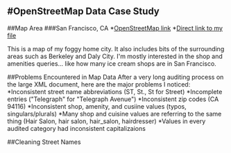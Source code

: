 #OpenStreetMap Data Case Study
---
##Map Area
###San Francisco, CA
*[OpenStreetMap link](https://www.openstreetmap.org/relation/111968)
*[Direct link to my file](https://drive.google.com/open?id=0B2BGHnr9cnONSEJYd3FTSEQ2TU0)

This is a map of my foggy home city. It also includes bits of the surrounding areas such as Berkeley and Daly City. I'm mostly interested in the shop and amenities queries... like how many ice cream shops are in San Francisco.

##Problems Encountered in Map Data
After a very long auditing process on the large XML document, here are the major problems I noticed:
*Inconsistent street name abbreviations (ST, St., St for Street)
*Incomplete entries ("Telegraph" for "Telegraph Avenue")
*Inconsistent zip codes (CA 94116)
*Inconsistent shop, amenity, and cusiine values (typos, singulars/plurals)
*Many shop and cuisine values are referring to the same thing (Hair Salon, hair salon, hair_salon, hairdresser)
*Values in every audited category had inconsistent capitalizaions 

##Cleaning Street Names
